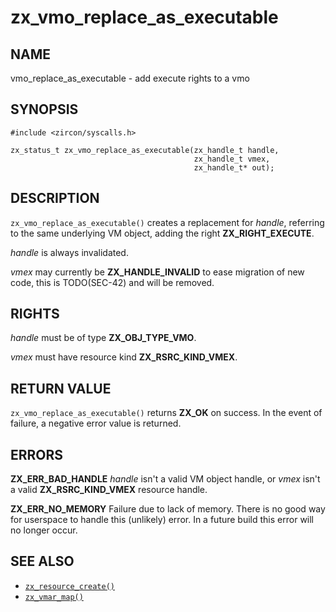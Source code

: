 # zx_vmo_replace_as_executable

## NAME

<!-- Updated by update-docs-from-abigen, do not edit. -->

vmo_replace_as_executable - add execute rights to a vmo

## SYNOPSIS

<!-- Updated by update-docs-from-abigen, do not edit. -->

```
#include <zircon/syscalls.h>

zx_status_t zx_vmo_replace_as_executable(zx_handle_t handle,
                                         zx_handle_t vmex,
                                         zx_handle_t* out);
```

## DESCRIPTION

`zx_vmo_replace_as_executable()` creates a replacement for *handle*, referring
to the same underlying VM object, adding the right **ZX_RIGHT_EXECUTE**.

*handle* is always invalidated.

*vmex* may currently be **ZX_HANDLE_INVALID** to ease migration of new code,
this is TODO(SEC-42) and will be removed.

## RIGHTS

<!-- Updated by update-docs-from-abigen, do not edit. -->

*handle* must be of type **ZX_OBJ_TYPE_VMO**.

*vmex* must have resource kind **ZX_RSRC_KIND_VMEX**.

## RETURN VALUE

`zx_vmo_replace_as_executable()` returns **ZX_OK** on success. In the event
of failure, a negative error value is returned.

## ERRORS

**ZX_ERR_BAD_HANDLE**  *handle* isn't a valid VM object handle, or
*vmex* isn't a valid **ZX_RSRC_KIND_VMEX** resource handle.

**ZX_ERR_NO_MEMORY**  Failure due to lack of memory.
There is no good way for userspace to handle this (unlikely) error.
In a future build this error will no longer occur.

## SEE ALSO

 - [`zx_resource_create()`]
 - [`zx_vmar_map()`]

<!-- References updated by update-docs-from-abigen, do not edit. -->

[`zx_resource_create()`]: resource_create.md
[`zx_vmar_map()`]: vmar_map.md
